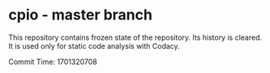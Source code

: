 # cpio - master branch

This repository contains frozen state of the repository.
Its history is cleared. It is used only for static code
analysis with Codacy.

Commit Time: 1701320708